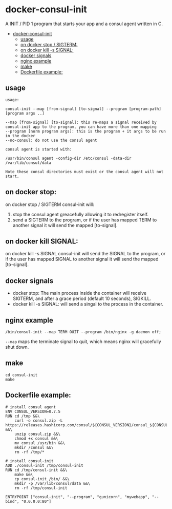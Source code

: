# docker-consul-init
A INIT / PID 1 program that starts your app and a consul agent written in C.

- [docker-consul-init](#docker-consul-init)
  * [usage](#usage)
  * [on docker stop / SIGTERM:](#on-docker-stop)
  * [on docker kill -s SIGNAL:](#on-docker-kill-signal)
  * [docker signals](#docker-signals)
  * [nginx example](#nginx-example)
  * [make](#make)
  * [Dockerfile example:](#dockerfile-example-)

## usage
```
usage:

consul-init --map [from-signal] [to-signal] --program [program-path] [program args ..]

--map [from-signal] [to-signal]: this re-maps a signal received by consul-init app to the program, you can have more than one mapping
--program [norm program args]: this is the program + it args to be run in the docker
--no-consul: do not use the consul agent

consul agent is started with:

/usr/bin/consul agent -config-dir /etc/consul -data-dir /var/lib/consul/data

Note these consul directories must exist or the consul agent will not start.
```

## on docker stop:
on docker stop / SIGTERM consul-init will:
1. stop the consul agent greacefully allowing it to redregister itself.
2. send a SIGTERM to the program, or if the user has mapped TERM to another signal it will send the mapped [to-signal].

## on docker kill SIGNAL:
on docker kill -s SIGNAL consul-init will send the SIGNAL to the program, or if the user has mapped SIGNAL to another signal it will send the mapped [to-signal].

## docker signals
* docker stop: The main process inside the container will receive SIGTERM, and after a grace period (default 10 seconds), SIGKILL.
* docker kill -s SIGNAL: will send a singal to the process in the container.

## nginx example
```
/bin/consul-init --map TERM OUIT --program /bin/nginx -g daemon off;
```
```--map``` maps the terminate signal to quit, which means nginx will gracefully shut down.

## make
```
cd consul-init
make
```

## Dockerfile example:
```
# install consul agent
ENV CONSUL_VERSION=0.7.5
RUN cd /tmp &&\
    curl -o consul.zip -L https://releases.hashicorp.com/consul/${CONSUL_VERSION}/consul_${CONSUL_VERSION}_linux_amd64.zip &&\
    unzip consul.zip &&\
    chmod +x consul &&\
    mv consul /usr/bin &&\
    mkdir /consul &&\
    rm -rf /tmp/*

# install consul-init
ADD ./consul-init /tmp/consul-init
RUN cd /tmp/consul-init &&\
    make &&\
    cp consul-init /bin/ &&\
    mkdir -p /var/lib/consul/data &&\
    rm -rf /tmp/consul-init

ENTRYPOINT ["consul-init", "--program", "gunicorn", "mywebapp", "--bind", "0.0.0.0:80"]
```
